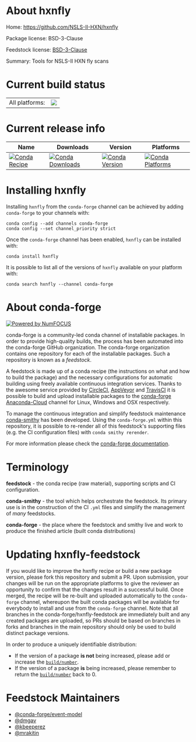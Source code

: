 About hxnfly
============

Home: https://github.com/NSLS-II-HXN/hxnfly

Package license: BSD-3-Clause

Feedstock license: [BSD-3-Clause](https://github.com/conda-forge/hxnfly-feedstock/blob/master/LICENSE.txt)

Summary: Tools for NSLS-II HXN fly scans

Current build status
====================


<table><tr><td>All platforms:</td>
    <td>
      <a href="https://dev.azure.com/conda-forge/feedstock-builds/_build/latest?definitionId=13566&branchName=master">
        <img src="https://dev.azure.com/conda-forge/feedstock-builds/_apis/build/status/hxnfly-feedstock?branchName=master">
      </a>
    </td>
  </tr>
</table>

Current release info
====================

| Name | Downloads | Version | Platforms |
| --- | --- | --- | --- |
| [![Conda Recipe](https://img.shields.io/badge/recipe-hxnfly-green.svg)](https://anaconda.org/conda-forge/hxnfly) | [![Conda Downloads](https://img.shields.io/conda/dn/conda-forge/hxnfly.svg)](https://anaconda.org/conda-forge/hxnfly) | [![Conda Version](https://img.shields.io/conda/vn/conda-forge/hxnfly.svg)](https://anaconda.org/conda-forge/hxnfly) | [![Conda Platforms](https://img.shields.io/conda/pn/conda-forge/hxnfly.svg)](https://anaconda.org/conda-forge/hxnfly) |

Installing hxnfly
=================

Installing `hxnfly` from the `conda-forge` channel can be achieved by adding `conda-forge` to your channels with:

```
conda config --add channels conda-forge
conda config --set channel_priority strict
```

Once the `conda-forge` channel has been enabled, `hxnfly` can be installed with:

```
conda install hxnfly
```

It is possible to list all of the versions of `hxnfly` available on your platform with:

```
conda search hxnfly --channel conda-forge
```


About conda-forge
=================

[![Powered by
NumFOCUS](https://img.shields.io/badge/powered%20by-NumFOCUS-orange.svg?style=flat&colorA=E1523D&colorB=007D8A)](https://numfocus.org)

conda-forge is a community-led conda channel of installable packages.
In order to provide high-quality builds, the process has been automated into the
conda-forge GitHub organization. The conda-forge organization contains one repository
for each of the installable packages. Such a repository is known as a *feedstock*.

A feedstock is made up of a conda recipe (the instructions on what and how to build
the package) and the necessary configurations for automatic building using freely
available continuous integration services. Thanks to the awesome service provided by
[CircleCI](https://circleci.com/), [AppVeyor](https://www.appveyor.com/)
and [TravisCI](https://travis-ci.com/) it is possible to build and upload installable
packages to the [conda-forge](https://anaconda.org/conda-forge)
[Anaconda-Cloud](https://anaconda.org/) channel for Linux, Windows and OSX respectively.

To manage the continuous integration and simplify feedstock maintenance
[conda-smithy](https://github.com/conda-forge/conda-smithy) has been developed.
Using the ``conda-forge.yml`` within this repository, it is possible to re-render all of
this feedstock's supporting files (e.g. the CI configuration files) with ``conda smithy rerender``.

For more information please check the [conda-forge documentation](https://conda-forge.org/docs/).

Terminology
===========

**feedstock** - the conda recipe (raw material), supporting scripts and CI configuration.

**conda-smithy** - the tool which helps orchestrate the feedstock.
                   Its primary use is in the construction of the CI ``.yml`` files
                   and simplify the management of *many* feedstocks.

**conda-forge** - the place where the feedstock and smithy live and work to
                  produce the finished article (built conda distributions)


Updating hxnfly-feedstock
=========================

If you would like to improve the hxnfly recipe or build a new
package version, please fork this repository and submit a PR. Upon submission,
your changes will be run on the appropriate platforms to give the reviewer an
opportunity to confirm that the changes result in a successful build. Once
merged, the recipe will be re-built and uploaded automatically to the
`conda-forge` channel, whereupon the built conda packages will be available for
everybody to install and use from the `conda-forge` channel.
Note that all branches in the conda-forge/hxnfly-feedstock are
immediately built and any created packages are uploaded, so PRs should be based
on branches in forks and branches in the main repository should only be used to
build distinct package versions.

In order to produce a uniquely identifiable distribution:
 * If the version of a package **is not** being increased, please add or increase
   the [``build/number``](https://docs.conda.io/projects/conda-build/en/latest/resources/define-metadata.html#build-number-and-string).
 * If the version of a package **is** being increased, please remember to return
   the [``build/number``](https://docs.conda.io/projects/conda-build/en/latest/resources/define-metadata.html#build-number-and-string)
   back to 0.

Feedstock Maintainers
=====================

* [@conda-forge/event-model](https://github.com/conda-forge/event-model/)
* [@dmgav](https://github.com/dmgav/)
* [@kbeeperez](https://github.com/kbeeperez/)
* [@mrakitin](https://github.com/mrakitin/)

